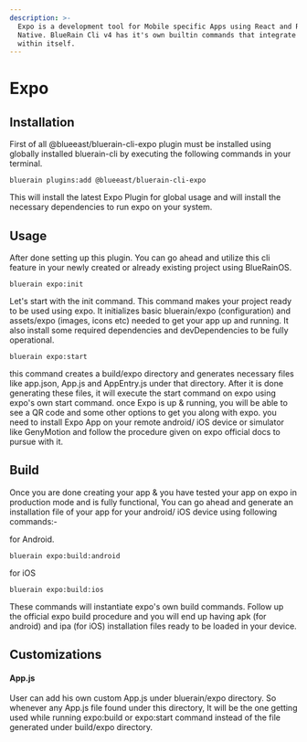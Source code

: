 ```yaml
---
description: >-
  Expo is a development tool for Mobile specific Apps using React and React
  Native. BlueRain Cli v4 has it's own builtin commands that integrate Expo
  within itself.
---
```


# Expo

## Installation

First of all @blueeast/bluerain-cli-expo plugin must be installed using globally installed bluerain-cli by executing the following commands in your terminal.

```text
bluerain plugins:add @blueeast/bluerain-cli-expo
```

This will install the latest Expo Plugin for global usage and will install the necessary dependencies to run expo on your system.

## Usage

After done setting up this plugin. You can go ahead and utilize this cli feature in your newly created or already existing project using BlueRainOS.

```text
bluerain expo:init
```

Let's start with the init command. This command makes your project ready to be used using expo. It initializes basic bluerain/expo \(configuration\) and assets/expo \(images, icons etc\) needed to get your app up and running. It also install some required dependencies and devDependencies to be fully operational.

```text
bluerain expo:start
```

this command creates a build/expo directory and generates necessary files like app.json, App.js and AppEntry.js under that directory. After it is done generating these files, it will execute the start command on expo using expo's own start command. once Expo is up & running, you will be able to see a QR code and some other options to get you along with expo. you need to install Expo App on your remote android/ iOS device or simulator like GenyMotion and follow the procedure given on expo official docs to pursue with it.

## Build

Once you are done creating your app & you have tested your app on expo in production mode and is fully functional, You can go ahead and generate an installation file of your app for your android/ iOS device using following commands:-

for Android.

```text
bluerain expo:build:android
```

for iOS

```text
bluerain expo:build:ios
```

These commands will instantiate expo's own build commands. Follow up the official expo build procedure and you will end up having apk \(for android\) and ipa \(for iOS\) installation files ready to be loaded in your device.

## Customizations

#### App.js

User can add his own custom App.js under bluerain/expo directory. So whenever any App.js file found under this directory, It will be the one getting used while running expo:build or expo:start command instead of the file generated under build/expo directory.

